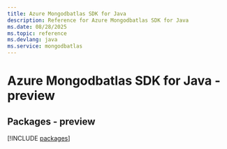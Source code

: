 ```yaml
---
title: Azure Mongodbatlas SDK for Java
description: Reference for Azure Mongodbatlas SDK for Java
ms.date: 08/28/2025
ms.topic: reference
ms.devlang: java
ms.service: mongodbatlas
---
```

# Azure Mongodbatlas SDK for Java - preview
## Packages - preview
[!INCLUDE [packages](mongodbatlas-index.md)]